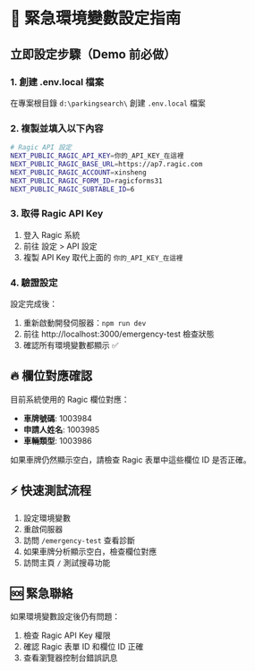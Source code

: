 # 🚨 緊急環境變數設定指南

## 立即設定步驟（Demo 前必做）

### 1. 創建 .env.local 檔案
在專案根目錄 `d:\parkingsearch\` 創建 `.env.local` 檔案

### 2. 複製並填入以下內容
```bash
# Ragic API 設定
NEXT_PUBLIC_RAGIC_API_KEY=你的_API_KEY_在這裡
NEXT_PUBLIC_RAGIC_BASE_URL=https://ap7.ragic.com
NEXT_PUBLIC_RAGIC_ACCOUNT=xinsheng
NEXT_PUBLIC_RAGIC_FORM_ID=ragicforms31
NEXT_PUBLIC_RAGIC_SUBTABLE_ID=6
```

### 3. 取得 Ragic API Key
1. 登入 Ragic 系統
2. 前往 設定 > API 設定
3. 複製 API Key 取代上面的 `你的_API_KEY_在這裡`

### 4. 驗證設定
設定完成後：
1. 重新啟動開發伺服器：`npm run dev`
2. 前往 http://localhost:3000/emergency-test 檢查狀態
3. 確認所有環境變數都顯示 ✅

## 🔥 欄位對應確認
目前系統使用的 Ragic 欄位對應：
- **車牌號碼**: 1003984
- **申請人姓名**: 1003985  
- **車輛類型**: 1003986

如果車牌仍然顯示空白，請檢查 Ragic 表單中這些欄位 ID 是否正確。

## ⚡ 快速測試流程
1. 設定環境變數
2. 重啟伺服器
3. 訪問 `/emergency-test` 查看診斷
4. 如果車牌分析顯示空白，檢查欄位對應
5. 訪問主頁 `/` 測試搜尋功能

## 🆘 緊急聯絡
如果環境變數設定後仍有問題：
1. 檢查 Ragic API Key 權限
2. 確認 Ragic 表單 ID 和欄位 ID 正確
3. 查看瀏覽器控制台錯誤訊息
